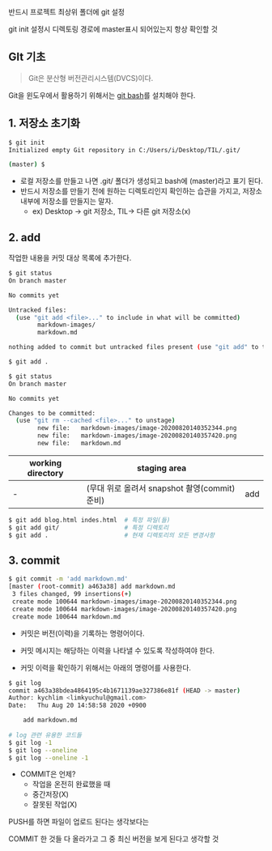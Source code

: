 반드시 프로젝트 최상위 폴더에 git 설정

git init 설정시 디렉토링 경로에 master표시 되어있는지 항상 확인할 것





## GIt 기초

> Git은 분산형 버전관리시스템(DVCS)이다.

Git을 윈도우에서 활용하기 위해서는 [git bash](https://gitforwindows.org/)를 설치해야 한다.



## 1. 저장소 초기화

```bash
$ git init
Initialized empty Git repository in C:/Users/i/Desktop/TIL/.git/

(master) $
```

* 로컬 저장소를 만들고 나면 .git/ 폴더가 생성되고 bash에 (master)라고 표기 된다.
* 반드시 저장소를 만들기 전에 원하는 디렉토리인지 확인하는 습관을 가지고, 저장소 내부에 저장소를 만들지는 말자.
  * ex) Desktop -> git 저장소, TIL-> 다른 git 저장소(x)

## 2. add

작업한 내용을 커밋 대상 목록에 추가한다.

```bash
$ git status
On branch master

No commits yet

Untracked files:
  (use "git add <file>..." to include in what will be committed)
        markdown-images/
        markdown.md

nothing added to commit but untracked files present (use "git add" to track)
```

```bash
$ git add .
```

```bash
$ git status
On branch master

No commits yet

Changes to be committed:
  (use "git rm --cached <file>..." to unstage)
        new file:   markdown-images/image-20200820140352344.png
        new file:   markdown-images/image-20200820140357420.png
        new file:   markdown.md
```

| working directory | staging area                                  |      |
| ----------------- | --------------------------------------------- | ---- |
| -                 | (무대 위로 올려서 snapshot 촬영(commit) 준비) | add  |

```bash
$ git add blog.html indes.html  # 특정 파일(들)
$ git add git/  			  	# 특정 디렉토리
$ git add .						# 현재 디렉토리의 모든 변경사항
```

## 3. commit

```bash
$ git commit -m 'add markdown.md'
[master (root-commit) a463a38] add markdown.md
 3 files changed, 99 insertions(+)
 create mode 100644 markdown-images/image-20200820140352344.png
 create mode 100644 markdown-images/image-20200820140357420.png
 create mode 100644 markdown.md
```

* 커밋은 버전(이력)을 기록하는 명령어이다.

* 커밋 메시지는 해당하는 이력을 나타낼 수 있도록 작성하여야 한다.

* 커밋 이력을 확인하기 위해서는 아래의 명령어를 사용한다.

```bash
$ git log
commit a463a38bdea4864195c4b1671139ae327386e81f (HEAD -> master)
Author: kychlim <limkyuchul@gmail.com>
Date:   Thu Aug 20 14:58:58 2020 +0900

    add markdown.md
    
# log 관련 유용한 코드들
$ git log -1
$ git log --oneline
$ git log --oneline -1
```

* COMMIT은 언제?
  * 작업을 온전히 완료했을 때
  * 중간저장(X)
  * 잘못된 작업(X)





PUSH를 하면 파일이 업로드 된다는 생각보다는

COMMIT 한 것들 다 올라가고 그 중 최신 버전을 보게 된다고 생각할 것